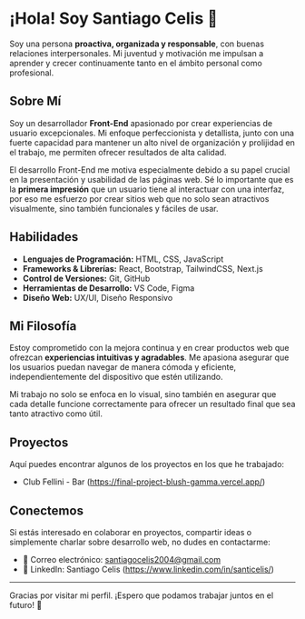 # ¡Hola! Soy Santiago Celis 👋

Soy una persona **proactiva, organizada y responsable**, con buenas relaciones interpersonales. Mi juventud y motivación me impulsan a aprender y crecer continuamente tanto en el ámbito personal como profesional.

## Sobre Mí

Soy un desarrollador **Front-End** apasionado por crear experiencias de usuario excepcionales. Mi enfoque perfeccionista y detallista, junto con una fuerte capacidad para mantener un alto nivel de organización y prolijidad en el trabajo, me permiten ofrecer resultados de alta calidad.

El desarrollo Front-End me motiva especialmente debido a su papel crucial en la presentación y usabilidad de las páginas web. Sé lo importante que es la **primera impresión** que un usuario tiene al interactuar con una interfaz, por eso me esfuerzo por crear sitios web que no solo sean atractivos visualmente, sino también funcionales y fáciles de usar.

## Habilidades

- **Lenguajes de Programación:** HTML, CSS, JavaScript
- **Frameworks & Librerías:** React, Bootstrap, TailwindCSS, Next.js
- **Control de Versiones:** Git, GitHub
- **Herramientas de Desarrollo:** VS Code, Figma
- **Diseño Web:** UX/UI, Diseño Responsivo

## Mi Filosofía

Estoy comprometido con la mejora continua y en crear productos web que ofrezcan **experiencias intuitivas y agradables**. Me apasiona asegurar que los usuarios puedan navegar de manera cómoda y eficiente, independientemente del dispositivo que estén utilizando.

Mi trabajo no solo se enfoca en lo visual, sino también en asegurar que cada detalle funcione correctamente para ofrecer un resultado final que sea tanto atractivo como útil.

## Proyectos

Aquí puedes encontrar algunos de los proyectos en los que he trabajado:

- Club Fellini - Bar (https://final-project-blush-gamma.vercel.app/)

## Conectemos

Si estás interesado en colaborar en proyectos, compartir ideas o simplemente charlar sobre desarrollo web, no dudes en contactarme:

- 📧 Correo electrónico: santiagocelis2004@gmail.com
- 🔗 LinkedIn: Santiago Celis (https://www.linkedin.com/in/santicelis/)

---

Gracias por visitar mi perfil. ¡Espero que podamos trabajar juntos en el futuro! 🚀

